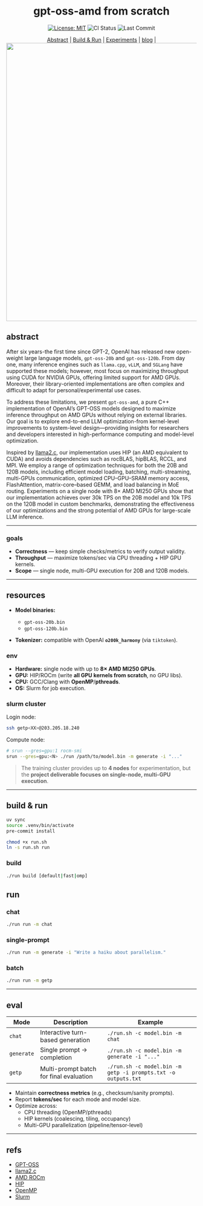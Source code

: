 <div align="center">

# gpt-oss-amd from scratch

 <p>
    <a href="https://opensource.org/licenses/MIT"><img src="https://img.shields.io/badge/License-MIT-lightgrey.svg" alt="License: MIT"></a>
    <img src="https://img.shields.io/github/actions/workflow/status/tuanlda78202/gpt-oss-amd/ci.yaml?branch=main&label=CI&logo=github" alt="CI Status">
    <img src="https://img.shields.io/github/last-commit/tuanlda78202/gpt-oss-amd?&label=commit" alt="Last Commit">
 </p>

[Abstract](#abstract) | [️Build & Run](#build--run) | [Experiments](#experiments) | <a href="https://openai.com/index/introducing-gpt-oss/">blog</a> |
<img width="1589" height="734" alt="image" src="https://github.com/user-attachments/assets/8a797e2b-6ae5-4383-b6ff-4d5b914bbece" />

</div>

## abstract

After six years-the first time since GPT-2, OpenAI has released new open-weight large language models, `gpt-oss-20b` and `gpt-oss-120b`. From day one, many inference engines such as `llama.cpp`, `vLLM`, and `SGLang` have supported these models; however, most focus on maximizing throughput using CUDA for NVIDIA GPUs, offering limited support for AMD GPUs. Moreover, their library-oriented implementations are often complex and difficult to adapt for personal/experimental use cases.

To address these limitations, we present `gpt-oss-amd`, a pure C++ implementation of OpenAI’s GPT-OSS models designed to maximize inference throughput on AMD GPUs without relying on external libraries. Our goal is to explore end-to-end LLM optimization-from kernel-level improvements to system-level design—providing insights for researchers and developers interested in high-performance computing and model-level optimization.

Inspired by [llama2.c](https://github.com/karpathy/llama2.c), our implementation uses HIP (an AMD equivalent to CUDA) and avoids dependencies such as rocBLAS, hipBLAS, RCCL, and MPI. We employ a range of optimization techniques for both the 20B and 120B models, including efficient model loading, batching, multi-streaming, multi-GPUs communication, optimized CPU–GPU–SRAM memory access, FlashAttention, matrix-core–based GEMM, and load balancing in MoE routing. Experiments on a single node with 8× AMD MI250 GPUs show that our implementation achieves over 30k TPS on the 20B model and 10k TPS on the 120B model in custom benchmarks, demonstrating the effectiveness of our optimizations and the strong potential of AMD GPUs for large-scale LLM inference.

---

### goals

- **Correctness** — keep simple checks/metrics to verify output validity.
- **Throughput** — maximize tokens/sec via CPU threading + HIP GPU kernels.
- **Scope** — single node, multi-GPU execution for 20B and 120B models.

---

## resources

- **Model binaries:**
  - `gpt-oss-20b.bin`
  - `gpt-oss-120b.bin`

- **Tokenizer:** compatible with OpenAI **`o200k_harmony`** (via `tiktoken`).

### env

- **Hardware:** single node with up to **8× AMD MI250 GPUs**.
- **GPU:** HIP/ROCm (write **all GPU kernels from scratch**, no GPU libs).
- **CPU:** GCC/Clang with **OpenMP**/**pthreads**.
- **OS:** Slurm for job execution.

### slurm cluster

Login node:

```bash
ssh getp<XX>@203.205.18.240
```

Compute node:

```bash
# srun --gres=gpu:1 rocm-smi
srun --gres=gpu:<N> ./run /path/to/model.bin -m generate -i "..."
```

> The training cluster provides up to **4 nodes** for experimentation, but the **project deliverable focuses on single-node, multi-GPU execution**.

---

## build & run

```bash
uv sync
source .venv/bin/activate
pre-commit install

chmod +x run.sh
ln -s run.sh run
```

### build

```bash
./run build [default|fast|omp]
```

## run

### chat

```bash
./run run -m chat
```

### single-prompt

```bash
./run run -m generate -i "Write a haiku about parallelism."
```

### batch

```bash
./run run -m getp
```

---

## eval

| Mode       | Description                             | Example                                                       |
| ---------- | --------------------------------------- | ------------------------------------------------------------- |
| `chat`     | Interactive turn-based generation       | `./run.sh -c model.bin -m chat`                               |
| `generate` | Single prompt → completion              | `./run.sh -c model.bin -m generate -i "..."`                  |
| `getp`     | Multi-prompt batch for final evaluation | `./run.sh -c model.bin -m getp -i prompts.txt -o outputs.txt` |

- Maintain **correctness metrics** (e.g., checksum/sanity prompts).
- Report **tokens/sec** for each mode and model size.
- Optimize across:
  - CPU threading (OpenMP/pthreads)
  - HIP kernels (coalescing, tiling, occupancy)
  - Multi-GPU parallelization (pipeline/tensor-level)

---

## refs

- [GPT-OSS](https://openai.com/index/introducing-gpt-oss/)
- [llama2.c](https://github.com/karpathy/llama2.c)
- [AMD ROCm](https://rocm.docs.amd.com/)
- [HIP](https://rocm.docs.amd.com/projects/HIP/en/latest/)
- [OpenMP](https://www.openmp.org/specifications/)
- [Slurm](https://slurm.schedmd.com/documentation.html)

